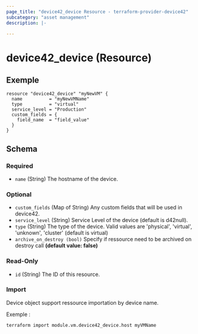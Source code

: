 ```yaml
---
page_title: "device42_device Resource - terraform-provider-device42"
subcategory: "asset management"
description: |-
  
---
```


# device42_device (Resource)

## Exemple 

```hcl
resource "device42_device" "myNewVM" {
  name          = "myNewVMName"
  type          = "virtual"
  service_level = "Production"
  custom_fields = {
    field_name  = "field_value"
  }
}
```


<!-- schema generated by tfplugindocs -->
## Schema

### Required

- `name` (String) The hostname of the device.

### Optional

- `custom_fields` (Map of String) Any custom fields that will be used in device42.
- `service_level` (String) Service Level of the device (default is d42null).
- `type` (String) The type of the device. Valid values are 'physical', 'virtual', 'unknown', 'cluster' (default is virtual)
- `archive_on_destroy (bool)` Specify if ressource need to be archived on destroy call **(default value: false)**

### Read-Only

- `id` (String) The ID of this resource.

### Import

Device object support ressource importation by device name.


Exemple :

```hcl
terraform import module.vm.device42_device.host myVMName
```
